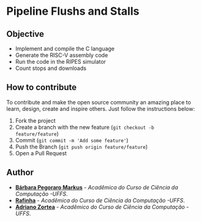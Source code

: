 # Pipeline Flushs and Stalls

## Objective 
- Implement and compile the C language
- Generate the RISC-V assembly code
- Run the code in the RIPES simulator
- Count stops and downloads

## How to contribute

To contribute and make the open source community an amazing place to learn, design, create and inspire others. Just follow the instructions below:

1. Fork the project
2. Create a branch with the new feature (`git checkout -b feature/feature`)
3. Commit (`git commit -m 'Add some feature'`)
4. Push the Branch (`git push origin feature/feature`)
5. Open a Pull Request 

## Author

- **[Bárbara Pegoraro Markus](https://github.com/barbs-pm)** - _Acadêmica do Curso de Ciência da Computação -UFFS_. 
- **[Rafinha](https://github.com/rafalup)** - _Acadêmica do Curso de Ciência da Computação -UFFS_. 
- **[Adriano Zortea](https://github.com/zorteaadriano)** - _Acadêmico do Curso de Ciência da Computação -UFFS_. 
